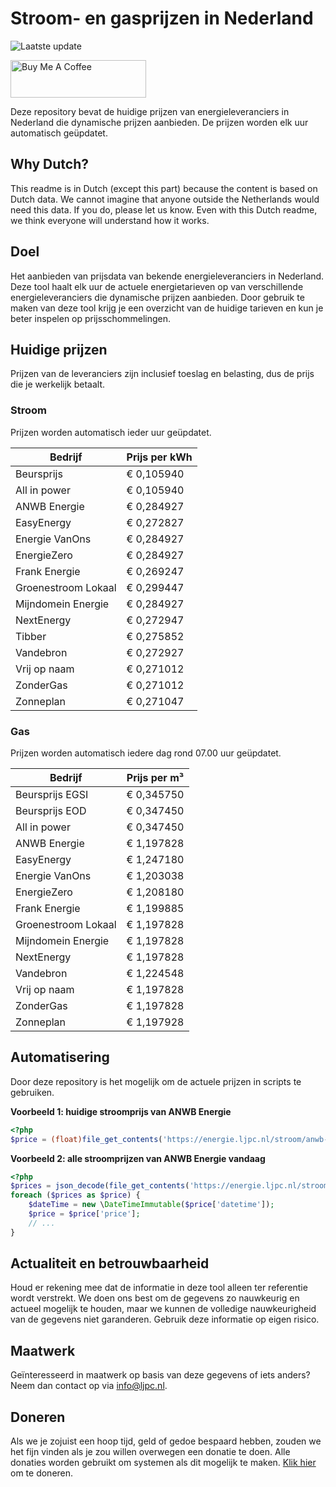# Stroom- en gasprijzen in Nederland

![Laatste update](https://img.shields.io/badge/laatste%20update-2025--06--12%2022%3A00%20CET-brightgreen)

<a href="https://www.buymeacoffee.com/Lars-" target="_blank"><img src="https://cdn.buymeacoffee.com/buttons/v2/default-orange.png" alt="Buy Me A Coffee" height="60" style="height: 60px !important;width: 217px !important;" ></a>

Deze repository bevat de huidige prijzen van energieleveranciers in Nederland die dynamische prijzen aanbieden. De prijzen worden elk uur automatisch geüpdatet.

## Why Dutch?

This readme is in Dutch (except this part) because the content is based on Dutch data. We cannot imagine that anyone outside the Netherlands would need this data. If you do, please let us know. Even with this Dutch readme, we think
everyone will understand how it works.

## Doel

Het aanbieden van prijsdata van bekende energieleveranciers in Nederland. Deze tool haalt elk uur de actuele energietarieven op van verschillende energieleveranciers die dynamische prijzen aanbieden. Door gebruik te maken van deze tool
krijg je een overzicht van de huidige tarieven en kun je beter inspelen op prijsschommelingen.

## Huidige prijzen

Prijzen van de leveranciers zijn inclusief toeslag en belasting, dus de prijs die je werkelijk betaalt.

### Stroom

Prijzen worden automatisch ieder uur geüpdatet.

 Bedrijf | Prijs per kWh 
---------|---------------
Beursprijs | € 0,105940
All in power | € 0,105940
ANWB Energie | € 0,284927
EasyEnergy | € 0,272827
Energie VanOns | € 0,284927
EnergieZero | € 0,284927
Frank Energie | € 0,269247
Groenestroom Lokaal | € 0,299447
Mijndomein Energie | € 0,284927
NextEnergy | € 0,272947
Tibber | € 0,275852
Vandebron | € 0,272927
Vrij op naam | € 0,271012
ZonderGas | € 0,271012
Zonneplan | € 0,271047


### Gas

Prijzen worden automatisch iedere dag rond 07.00 uur geüpdatet.

 Bedrijf | Prijs per m³ 
---------|--------------
Beursprijs EGSI | € 0,345750
Beursprijs EOD | € 0,347450
All in power | € 0,347450
ANWB Energie | € 1,197828
EasyEnergy | € 1,247180
Energie VanOns | € 1,203038
EnergieZero | € 1,208180
Frank Energie | € 1,199885
Groenestroom Lokaal | € 1,197828
Mijndomein Energie | € 1,197828
NextEnergy | € 1,197828
Vandebron | € 1,224548
Vrij op naam | € 1,197828
ZonderGas | € 1,197828
Zonneplan | € 1,197928


## Automatisering

Door deze repository is het mogelijk om de actuele prijzen in scripts te gebruiken.

**Voorbeeld 1: huidige stroomprijs van ANWB Energie**

```php
<?php
$price = (float)file_get_contents('https://energie.ljpc.nl/stroom/anwb-energie-nu.txt');

```

**Voorbeeld 2: alle stroomprijzen van ANWB Energie vandaag**

```php
<?php
$prices = json_decode(file_get_contents('https://energie.ljpc.nl/stroom/all-in-power-vandaag.json'),true);
foreach ($prices as $price) {
    $dateTime = new \DateTimeImmutable($price['datetime']);
    $price = $price['price'];
    // ...
}
```

## Actualiteit en betrouwbaarheid

Houd er rekening mee dat de informatie in deze tool alleen ter referentie wordt verstrekt. We doen ons best om de gegevens zo nauwkeurig en actueel mogelijk te houden, maar we kunnen de volledige nauwkeurigheid van de gegevens niet
garanderen. Gebruik deze informatie op eigen risico.

## Maatwerk

Geïnteresseerd in maatwerk op basis van deze gegevens of iets anders? Neem dan contact op
via [info@ljpc.nl](mailto:info@ljpc.nl?subject=Energie%20prijzen).

## Doneren

Als we je zojuist een hoop tijd, geld of gedoe bespaard hebben, zouden we het fijn vinden als je zou willen overwegen een
donatie te doen. Alle donaties worden gebruikt om systemen als dit mogelijk te
maken. [Klik hier](https://www.buymeacoffee.com/Lars-) om te doneren.
